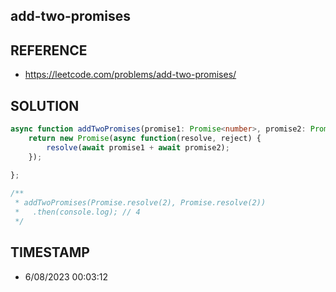 ## add-two-promises

## REFERENCE

- https://leetcode.com/problems/add-two-promises/

## SOLUTION

``` Typescript
async function addTwoPromises(promise1: Promise<number>, promise2: Promise<number>): Promise<number> {
    return new Promise(async function(resolve, reject) {
        resolve(await promise1 + await promise2);
    });
    
};

/**
 * addTwoPromises(Promise.resolve(2), Promise.resolve(2))
 *   .then(console.log); // 4
 */
```

## TIMESTAMP

- 6/08/2023 00:03:12